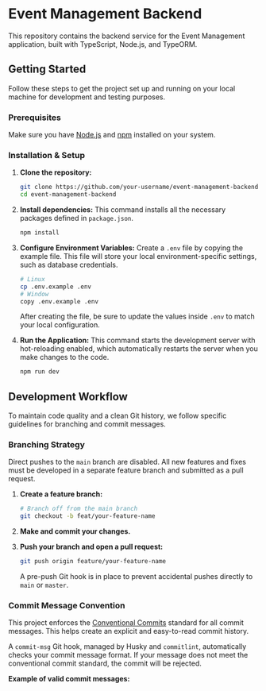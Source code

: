 # Event Management Backend

This repository contains the backend service for the Event Management application, built with TypeScript, Node.js, and TypeORM.

## Getting Started

Follow these steps to get the project set up and running on your local machine for development and testing purposes.

### Prerequisites

Make sure you have [Node.js](https://nodejs.org/) and [npm](https://www.npmjs.com/) installed on your system.

### Installation & Setup

1.  **Clone the repository:**
    ```bash
    git clone https://github.com/your-username/event-management-backend.git
    cd event-management-backend
    ```

2.  **Install dependencies:**
    This command installs all the necessary packages defined in `package.json`.
    ```bash
    npm install
    ```

3.  **Configure Environment Variables:**
    Create a `.env` file by copying the example file. This file will store your local environment-specific settings, such as database credentials.
    ```bash
    # Linux
    cp .env.example .env
    # Window
    copy .env.example .env
    ```
    After creating the file, be sure to update the values inside `.env` to match your local configuration.

4.  **Run the Application:**
    This command starts the development server with hot-reloading enabled, which automatically restarts the server when you make changes to the code.
    ```bash
    npm run dev
    ```

## Development Workflow

To maintain code quality and a clean Git history, we follow specific guidelines for branching and commit messages.

### Branching Strategy

Direct pushes to the `main` branch are disabled. All new features and fixes must be developed in a separate feature branch and submitted as a pull request.

1.  **Create a feature branch:**
    ```bash
    # Branch off from the main branch
    git checkout -b feat/your-feature-name
    ```

2.  **Make and commit your changes.**

3.  **Push your branch and open a pull request:**
    ```bash
    git push origin feature/your-feature-name
    ```
    A pre-push Git hook is in place to prevent accidental pushes directly to `main` or `master`.

### Commit Message Convention

This project enforces the [Conventional Commits](https://www.conventionalcommits.org/en/v1.0.0/) standard for all commit messages. This helps create an explicit and easy-to-read commit history.

A `commit-msg` Git hook, managed by Husky and `commitlint`, automatically checks your commit message format. If your message does not meet the conventional commit standard, the commit will be rejected.

**Example of valid commit messages:**
